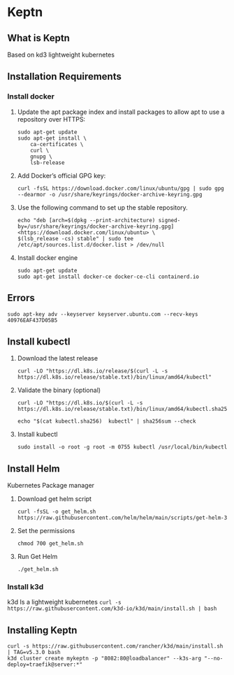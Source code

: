# Keptn

## What is Keptn

Based on kd3 lightweight kubernetes

## Installation Requirements

### Install docker

1. Update the apt package index and install packages to allow apt to use a repository over HTTPS:

    ```
    sudo apt-get update
    sudo apt-get install \
        ca-certificates \
        curl \
        gnupg \
        lsb-release
    ```

1. Add Docker’s official GPG key:

    ```
    curl -fsSL https://download.docker.com/linux/ubuntu/gpg | sudo gpg --dearmor -o /usr/share/keyrings/docker-archive-keyring.gpg
    ```

1. Use the following command to set up the stable repository.

    ```
    echo "deb [arch=$(dpkg --print-architecture) signed-by=/usr/share/keyrings/docker-archive-keyring.gpg] <https://download.docker.com/linux/ubuntu> \
    $(lsb_release -cs) stable" | sudo tee /etc/apt/sources.list.d/docker.list > /dev/null
    ```

1. Install docker engine

    ```
    sudo apt-get update
    sudo apt-get install docker-ce docker-ce-cli containerd.io
    ```

## Errors

```
sudo apt-key adv --keyserver keyserver.ubuntu.com --recv-keys 40976EAF437D05B5
```

## Install kubectl

1. Download the latest release

    ```
    curl -LO "https://dl.k8s.io/release/$(curl -L -s https://dl.k8s.io/release/stable.txt)/bin/linux/amd64/kubectl"
    ```

1. Validate the binary (optional)

    ```
    curl -LO "https://dl.k8s.io/$(curl -L -s https://dl.k8s.io/release/stable.txt)/bin/linux/amd64/kubectl.sha256"
    ```

    ```
    echo "$(cat kubectl.sha256)  kubectl" | sha256sum --check
    ```

1. Install kubectl

    ```
    sudo install -o root -g root -m 0755 kubectl /usr/local/bin/kubectl
    ```

## Install Helm

Kubernetes Package manager

1. Download get helm script

    ```
    curl -fsSL -o get_helm.sh https://raw.githubusercontent.com/helm/helm/main/scripts/get-helm-3
    ```

1. Set the permissions

    ```
    chmod 700 get_helm.sh
    ```

1. Run Get Helm

    ```
    ./get_helm.sh
    ```

### Install k3d

k3d Is a lightweight kubernetes
    ```
    curl -s https://raw.githubusercontent.com/k3d-io/k3d/main/install.sh | bash
    ```

## Installing Keptn

```
curl -s https://raw.githubusercontent.com/rancher/k3d/main/install.sh | TAG=v5.3.0 bash
k3d cluster create mykeptn -p "8082:80@loadbalancer" --k3s-arg "--no-deploy=traefik@server:*"
```
